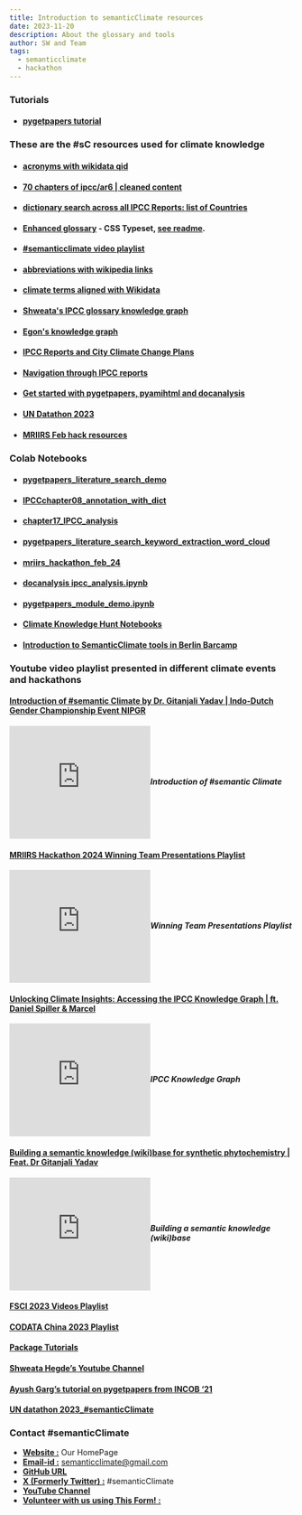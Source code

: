 ```yaml
---
title: Introduction to semanticClimate resources
date: 2023-11-20
description: About the glossary and tools 
author: SW and Team
tags:
  - semanticclimate
  - hackathon
---
```


### Tutorials

- #### [pygetpapers tutorial](https://drive.google.com/file/d/1RccvoeRP9wO_5zq7Iwj7htbIYGZqMD9m/view?usp=sharing)

### These are the #sC resources used for climate knowledge

- #### [acronyms with wikidata qid](https://github.com/petermr/semanticClimate/blob/main/ipcc/ar6/test/total_glossary/glossaries/total/acronyms_wiki.csv)

- #### [70 chapters of ipcc/ar6 | cleaned content](https://github.com/semanticClimate/ipcc/tree/main/cleaned_content)

- #### [dictionary search across all IPCC Reports: list of Countries](https://github.com/semanticClimate/ipcc/blob/main/ar6/test/ar6/query/country.csv)

- #### [Enhanced glossary](https://vivliostyle.vercel.app/#src=https://raw.githubusercontent.com/semanticClimate/glossary-demo/main/ipccglossary.jsonld) - CSS Typeset, [see readme](https://github.com/semanticClimate/glossary-demo/blob/main/README.md).

- #### [#semanticclimate video playlist](https://www.youtube.com/@semanticclimate/videos)

- #### [abbreviations with wikipedia links](https://github.com/petermr/semanticClimate/blob/main/ipcc/ar6/test/total_glossary/glossaries/total/acronyms_wiki_pedia.csv)

- #### [climate terms aligned with Wikidata](https://github.com/petermr/semanticClimate/blob/main/ipcc/ar6/test/total_glossary/climate_terms_wiki.csv)

- #### [Shweata's IPCC glossary knowledge graph](https://semanticclimate.github.io/p/en/ipcc_glossary/)

- #### [Egon's knowledge graph](https://kg-ipclimatec-reports.wikibase.cloud/wiki/Main_Page)

- #### [IPCC Reports and City Climate Change Plans](https://mrchristian.github.io/city-climate-plans-notebook/)

- #### [Navigation through IPCC reports](https://semanticclimate.github.io/p/en/posts/ipcc_resources/)

- #### [Get started with pygetpapers, pyamihtml and docanalysis](https://semanticclimate.github.io/p/en/posts/alpha-tests-for-fsci-23/)

- #### [UN Datathon 2023](https://github.com/semanticClimate/un-datathon-2023/tree/main)

- #### [MRIIRS Feb hack resources](../../posts/for_MRIIRS_hack/)

### Colab Notebooks

- #### [pygetpapers_literature_search_demo](https://colab.research.google.com/drive/1-vM3BKV7NjvFXAdLGuqyNMh4VhPq6uMa?usp=sharing)

- #### [IPCCchapter08_annotation_with_dict](https://colab.research.google.com/drive/1_8YICGe0cTbk5P8PqZf1-X_uY1jrDHAK#scrollTo=TJTQ4c1mCq5a)

- #### [chapter17_IPCC_analysis](https://colab.research.google.com/drive/16ybfejLFp5HiZ9nxp1r7Y1tXj7Cb9ZIk#scrollTo=TJTQ4c1mCq5a)

- #### [pygetpapers_literature_search_keyword_extraction_word_cloud](https://colab.research.google.com/drive/1QhkUNom8U_BR1bRVNNn6wWsIdtRmpxQt?usp=sharing)

- #### [mriirs_hackathon_feb_24](https://colab.research.google.com/drive/1g60INRchV3QEwI1XsU6q4ipI-YfpM8PH?usp=sharing)

- #### [docanalysis ipcc_analysis.ipynb](https://colab.research.google.com/drive/1sT2Die3pV3dLcyHgwZBg3IxS2FJ_8W0-?usp=sharing)

- #### [pygetpapers_module_demo.ipynb](https://colab.research.google.com/github/petermr/pygetpapers/blob/main/pygetpapers_module_demo.ipynb)

- #### [Climate Knowledge Hunt Notebooks](https://github.com/petermr/semanticClimate/tree/main/outreach/climate_knowledge_hunt_hackathon/Hackathon_Notebook)

- #### [Introduction to SemanticClimate tools in Berlin Barcamp](https://semanticclimate.github.io/p/en/posts/barcamp_post3/)

### Youtube video playlist presented in different climate events and hackathons

#### [Introduction of #semantic Climate by Dr. Gitanjali Yadav | Indo-Dutch Gender Championship Event NIPGR](https://youtu.be/ljyyc8xzIak)

<div style="display: flex; align-items: center; gap: 20 px; margin-bottom: 20 px;">
  <iframe width="250" height="200" src="https://www.youtube.com/embed/ljyyc8xzIak" frameborder="0" allow="accelerometer; autoplay; clipboard-write; encrypted-media; gyroscope; picture-in-picture" allowfullscreen></iframe>
  <div>
    <h5 style="font-size: 1.2 rem; font-family: -apple-system,BlinkMacSystemFont,"Segoe UI",Helvetica,Arial,sans-serif,"Apple Color Emoji","Segoe UI Emoji","Segoe UI Symbol"; color: #000000;>Introduction of #semantic Climate</h5>
  </div>
</div>

#### [MRIIRS Hackathon 2024 Winning Team Presentations Playlist](https://www.youtube.com/watch?v=xuzRHDPZKjs&list=PLtKHReMoCMwk3f1RCB830TxROukOHN0ev)

<div style="display: flex; align-items: center; gap: 20 px; margin-bottom: 20 px;">
  <iframe width="250" height="200" src="https://www.youtube.com/embed/xuzRHDPZKjs" frameborder="0" allow="accelerometer; autoplay; clipboard-write; encrypted-media; gyroscope; picture-in-picture" allowfullscreen></iframe>
  <div>
    <h5 style="font-size: 1.2 rem; font-family: -apple-system,BlinkMacSystemFont,"Segoe UI",Helvetica,Arial,sans-serif,"Apple Color Emoji","Segoe UI Emoji","Segoe UI Symbol"; color: #000000;>Winning Team Presentations Playlist</h5>
  </div>
</div>


#### [Unlocking Climate Insights: Accessing the IPCC Knowledge Graph | ft. Daniel Spiller & Marcel](https://www.youtube.com/watch?v=7ok7hx40Bes)

<div style="display: flex; align-items: center; gap: 20 px; margin-bottom: 20 px;">
  <iframe width="250" height="200" src="https://www.youtube.com/embed/7ok7hx40Bes" frameborder="0" allow="accelerometer; autoplay; clipboard-write; encrypted-media; gyroscope; picture-in-picture" allowfullscreen></iframe>
  <div>
    <h5 style="font-size: 1.2 rem; font-family: -apple-system,BlinkMacSystemFont,"Segoe UI",Helvetica,Arial,sans-serif,"Apple Color Emoji","Segoe UI Emoji","Segoe UI Symbol"; color: #000000;>IPCC Knowledge Graph</h5>
  </div>
</div>

#### [Building a semantic knowledge (wiki)base for synthetic phytochemistry | Feat. Dr Gitanjali Yadav](https://www.youtube.com/embed/krbeWMTz5CY)

<div style="display: flex; align-items: center; gap: 20 px; margin-bottom: 20 px;">
  <iframe width="250" height="200" src="https://www.youtube.com/embed/krbeWMTz5CY" frameborder="0" allow="accelerometer; autoplay; clipboard-write; encrypted-media; gyroscope; picture-in-picture" allowfullscreen></iframe>
  <div>
    <h5 style="font-size: 1.2 rem; font-family: -apple-system,BlinkMacSystemFont,"Segoe UI",Helvetica,Arial,sans-serif,"Apple Color Emoji","Segoe UI Emoji","Segoe UI Symbol"; color: #000000;>Building a semantic knowledge (wiki)base</h5>
  </div>
</div>

#### [FSCI 2023 Videos Playlist](https://www.youtube.com/playlist?list=PLtKHReMoCMwmmlDDTbDQx2A3oHgQXw4mT)

#### [CODATA China 2023 Playlist](https://www.youtube.com/playlist?list=PLtKHReMoCMwl3taR18VfvuUHJTO0Cs92y)

#### [Package Tutorials](https://www.youtube.com/playlist?list=PLtKHReMoCMwmUCHn0YuGRGY1jbtovjAly)

#### [Shweata Hegde’s Youtube Channel](https://www.youtube.com/@ShweataNHegde/videos)

#### [Ayush Garg’s tutorial on pygetpapers from INCOB ‘21](https://www.youtube.com/watch?v=pUjiNzLVHLY&)

#### [UN datathon 2023_#semanticClimate](https://www.youtube.com/watch?v=XjfvvA_yVXw)

### Contact #semanticClimate

- [**Website :**](https://semanticclimate.github.io/p/en/) Our HomePage
- [**Email-id :**](semanticclimate@gmail.com) <semanticclimate@gmail.com>
- [**GitHub URL**](https://github.com/petermr/semanticClimate)
- [**X (Formerly Twitter) :**](https://twitter.com/semanticClimate) #semanticClimate
- [**YouTube Channel**](https://www.youtube.com/channel/UCtsjF_DOMiCoZlZV3BzuAsg)
- [**Volunteer with us using This Form! :**](https://forms.gle/YaMs9GBKXropVoS4A)
 













